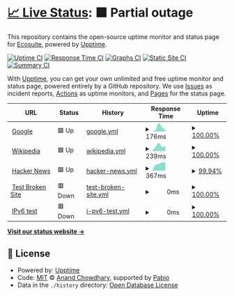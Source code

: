 # [📈 Live Status](https://ecosuite.github.io/upptime): <!--live status--> **🟧 Partial outage**

This repository contains the open-source uptime monitor and status page for [Ecosuite](https://ecosuite.io), powered by [Upptime](https://github.com/upptime/upptime).

[![Uptime CI](https://github.com/ecosuite/upptime/workflows/Uptime%20CI/badge.svg)](https://github.com/ecosuite/upptime/actions?query=workflow%3A%22Uptime+CI%22)
[![Response Time CI](https://github.com/ecosuite/upptime/workflows/Response%20Time%20CI/badge.svg)](https://github.com/ecosuite/upptime/actions?query=workflow%3A%22Response+Time+CI%22)
[![Graphs CI](https://github.com/ecosuite/upptime/workflows/Graphs%20CI/badge.svg)](https://github.com/ecosuite/upptime/actions?query=workflow%3A%22Graphs+CI%22)
[![Static Site CI](https://github.com/ecosuite/upptime/workflows/Static%20Site%20CI/badge.svg)](https://github.com/ecosuite/upptime/actions?query=workflow%3A%22Static+Site+CI%22)
[![Summary CI](https://github.com/ecosuite/upptime/workflows/Summary%20CI/badge.svg)](https://github.com/ecosuite/upptime/actions?query=workflow%3A%22Summary+CI%22)

With [Upptime](https://upptime.js.org), you can get your own unlimited and free uptime monitor and status page, powered entirely by a GitHub repository. We use [Issues](https://github.com/ecosuite/upptime/issues) as incident reports, [Actions](https://github.com/ecosuite/upptime/actions) as uptime monitors, and [Pages](https://ecosuite.github.io/upptime) for the status page.

<!--start: status pages-->
<!-- This summary is generated by Upptime (https://github.com/upptime/upptime) -->
<!-- Do not edit this manually, your changes will be overwritten -->
<!-- prettier-ignore -->
| URL | Status | History | Response Time | Uptime |
| --- | ------ | ------- | ------------- | ------ |
| <img alt="" src="https://icons.duckduckgo.com/ip3/www.google.com.ico" height="13"> [Google](https://www.google.com) | 🟩 Up | [google.yml](https://github.com/ecosuite/upptime/commits/HEAD/history/google.yml) | <details><summary><img alt="Response time graph" src="./graphs/google/response-time-week.png" height="20"> 176ms</summary><br><a href="https://ecosuite.github.io/upptime/history/google"><img alt="Response time 176" src="https://img.shields.io/endpoint?url=https%3A%2F%2Fraw.githubusercontent.com%2Fecosuite%2Fupptime%2FHEAD%2Fapi%2Fgoogle%2Fresponse-time.json"></a><br><a href="https://ecosuite.github.io/upptime/history/google"><img alt="24-hour response time 74" src="https://img.shields.io/endpoint?url=https%3A%2F%2Fraw.githubusercontent.com%2Fecosuite%2Fupptime%2FHEAD%2Fapi%2Fgoogle%2Fresponse-time-day.json"></a><br><a href="https://ecosuite.github.io/upptime/history/google"><img alt="7-day response time 176" src="https://img.shields.io/endpoint?url=https%3A%2F%2Fraw.githubusercontent.com%2Fecosuite%2Fupptime%2FHEAD%2Fapi%2Fgoogle%2Fresponse-time-week.json"></a><br><a href="https://ecosuite.github.io/upptime/history/google"><img alt="30-day response time 176" src="https://img.shields.io/endpoint?url=https%3A%2F%2Fraw.githubusercontent.com%2Fecosuite%2Fupptime%2FHEAD%2Fapi%2Fgoogle%2Fresponse-time-month.json"></a><br><a href="https://ecosuite.github.io/upptime/history/google"><img alt="1-year response time 176" src="https://img.shields.io/endpoint?url=https%3A%2F%2Fraw.githubusercontent.com%2Fecosuite%2Fupptime%2FHEAD%2Fapi%2Fgoogle%2Fresponse-time-year.json"></a></details> | <details><summary><a href="https://ecosuite.github.io/upptime/history/google">100.00%</a></summary><a href="https://ecosuite.github.io/upptime/history/google"><img alt="All-time uptime 100.00%" src="https://img.shields.io/endpoint?url=https%3A%2F%2Fraw.githubusercontent.com%2Fecosuite%2Fupptime%2FHEAD%2Fapi%2Fgoogle%2Fuptime.json"></a><br><a href="https://ecosuite.github.io/upptime/history/google"><img alt="24-hour uptime 100.00%" src="https://img.shields.io/endpoint?url=https%3A%2F%2Fraw.githubusercontent.com%2Fecosuite%2Fupptime%2FHEAD%2Fapi%2Fgoogle%2Fuptime-day.json"></a><br><a href="https://ecosuite.github.io/upptime/history/google"><img alt="7-day uptime 100.00%" src="https://img.shields.io/endpoint?url=https%3A%2F%2Fraw.githubusercontent.com%2Fecosuite%2Fupptime%2FHEAD%2Fapi%2Fgoogle%2Fuptime-week.json"></a><br><a href="https://ecosuite.github.io/upptime/history/google"><img alt="30-day uptime 100.00%" src="https://img.shields.io/endpoint?url=https%3A%2F%2Fraw.githubusercontent.com%2Fecosuite%2Fupptime%2FHEAD%2Fapi%2Fgoogle%2Fuptime-month.json"></a><br><a href="https://ecosuite.github.io/upptime/history/google"><img alt="1-year uptime 100.00%" src="https://img.shields.io/endpoint?url=https%3A%2F%2Fraw.githubusercontent.com%2Fecosuite%2Fupptime%2FHEAD%2Fapi%2Fgoogle%2Fuptime-year.json"></a></details>
| <img alt="" src="https://icons.duckduckgo.com/ip3/en.wikipedia.org.ico" height="13"> [Wikipedia](https://en.wikipedia.org) | 🟩 Up | [wikipedia.yml](https://github.com/ecosuite/upptime/commits/HEAD/history/wikipedia.yml) | <details><summary><img alt="Response time graph" src="./graphs/wikipedia/response-time-week.png" height="20"> 239ms</summary><br><a href="https://ecosuite.github.io/upptime/history/wikipedia"><img alt="Response time 239" src="https://img.shields.io/endpoint?url=https%3A%2F%2Fraw.githubusercontent.com%2Fecosuite%2Fupptime%2FHEAD%2Fapi%2Fwikipedia%2Fresponse-time.json"></a><br><a href="https://ecosuite.github.io/upptime/history/wikipedia"><img alt="24-hour response time 221" src="https://img.shields.io/endpoint?url=https%3A%2F%2Fraw.githubusercontent.com%2Fecosuite%2Fupptime%2FHEAD%2Fapi%2Fwikipedia%2Fresponse-time-day.json"></a><br><a href="https://ecosuite.github.io/upptime/history/wikipedia"><img alt="7-day response time 239" src="https://img.shields.io/endpoint?url=https%3A%2F%2Fraw.githubusercontent.com%2Fecosuite%2Fupptime%2FHEAD%2Fapi%2Fwikipedia%2Fresponse-time-week.json"></a><br><a href="https://ecosuite.github.io/upptime/history/wikipedia"><img alt="30-day response time 239" src="https://img.shields.io/endpoint?url=https%3A%2F%2Fraw.githubusercontent.com%2Fecosuite%2Fupptime%2FHEAD%2Fapi%2Fwikipedia%2Fresponse-time-month.json"></a><br><a href="https://ecosuite.github.io/upptime/history/wikipedia"><img alt="1-year response time 239" src="https://img.shields.io/endpoint?url=https%3A%2F%2Fraw.githubusercontent.com%2Fecosuite%2Fupptime%2FHEAD%2Fapi%2Fwikipedia%2Fresponse-time-year.json"></a></details> | <details><summary><a href="https://ecosuite.github.io/upptime/history/wikipedia">100.00%</a></summary><a href="https://ecosuite.github.io/upptime/history/wikipedia"><img alt="All-time uptime 100.00%" src="https://img.shields.io/endpoint?url=https%3A%2F%2Fraw.githubusercontent.com%2Fecosuite%2Fupptime%2FHEAD%2Fapi%2Fwikipedia%2Fuptime.json"></a><br><a href="https://ecosuite.github.io/upptime/history/wikipedia"><img alt="24-hour uptime 100.00%" src="https://img.shields.io/endpoint?url=https%3A%2F%2Fraw.githubusercontent.com%2Fecosuite%2Fupptime%2FHEAD%2Fapi%2Fwikipedia%2Fuptime-day.json"></a><br><a href="https://ecosuite.github.io/upptime/history/wikipedia"><img alt="7-day uptime 100.00%" src="https://img.shields.io/endpoint?url=https%3A%2F%2Fraw.githubusercontent.com%2Fecosuite%2Fupptime%2FHEAD%2Fapi%2Fwikipedia%2Fuptime-week.json"></a><br><a href="https://ecosuite.github.io/upptime/history/wikipedia"><img alt="30-day uptime 100.00%" src="https://img.shields.io/endpoint?url=https%3A%2F%2Fraw.githubusercontent.com%2Fecosuite%2Fupptime%2FHEAD%2Fapi%2Fwikipedia%2Fuptime-month.json"></a><br><a href="https://ecosuite.github.io/upptime/history/wikipedia"><img alt="1-year uptime 100.00%" src="https://img.shields.io/endpoint?url=https%3A%2F%2Fraw.githubusercontent.com%2Fecosuite%2Fupptime%2FHEAD%2Fapi%2Fwikipedia%2Fuptime-year.json"></a></details>
| <img alt="" src="https://icons.duckduckgo.com/ip3/news.ycombinator.com.ico" height="13"> [Hacker News](https://news.ycombinator.com) | 🟩 Up | [hacker-news.yml](https://github.com/ecosuite/upptime/commits/HEAD/history/hacker-news.yml) | <details><summary><img alt="Response time graph" src="./graphs/hacker-news/response-time-week.png" height="20"> 367ms</summary><br><a href="https://ecosuite.github.io/upptime/history/hacker-news"><img alt="Response time 367" src="https://img.shields.io/endpoint?url=https%3A%2F%2Fraw.githubusercontent.com%2Fecosuite%2Fupptime%2FHEAD%2Fapi%2Fhacker-news%2Fresponse-time.json"></a><br><a href="https://ecosuite.github.io/upptime/history/hacker-news"><img alt="24-hour response time 381" src="https://img.shields.io/endpoint?url=https%3A%2F%2Fraw.githubusercontent.com%2Fecosuite%2Fupptime%2FHEAD%2Fapi%2Fhacker-news%2Fresponse-time-day.json"></a><br><a href="https://ecosuite.github.io/upptime/history/hacker-news"><img alt="7-day response time 367" src="https://img.shields.io/endpoint?url=https%3A%2F%2Fraw.githubusercontent.com%2Fecosuite%2Fupptime%2FHEAD%2Fapi%2Fhacker-news%2Fresponse-time-week.json"></a><br><a href="https://ecosuite.github.io/upptime/history/hacker-news"><img alt="30-day response time 367" src="https://img.shields.io/endpoint?url=https%3A%2F%2Fraw.githubusercontent.com%2Fecosuite%2Fupptime%2FHEAD%2Fapi%2Fhacker-news%2Fresponse-time-month.json"></a><br><a href="https://ecosuite.github.io/upptime/history/hacker-news"><img alt="1-year response time 367" src="https://img.shields.io/endpoint?url=https%3A%2F%2Fraw.githubusercontent.com%2Fecosuite%2Fupptime%2FHEAD%2Fapi%2Fhacker-news%2Fresponse-time-year.json"></a></details> | <details><summary><a href="https://ecosuite.github.io/upptime/history/hacker-news">99.94%</a></summary><a href="https://ecosuite.github.io/upptime/history/hacker-news"><img alt="All-time uptime 100.00%" src="https://img.shields.io/endpoint?url=https%3A%2F%2Fraw.githubusercontent.com%2Fecosuite%2Fupptime%2FHEAD%2Fapi%2Fhacker-news%2Fuptime.json"></a><br><a href="https://ecosuite.github.io/upptime/history/hacker-news"><img alt="24-hour uptime 99.58%" src="https://img.shields.io/endpoint?url=https%3A%2F%2Fraw.githubusercontent.com%2Fecosuite%2Fupptime%2FHEAD%2Fapi%2Fhacker-news%2Fuptime-day.json"></a><br><a href="https://ecosuite.github.io/upptime/history/hacker-news"><img alt="7-day uptime 99.94%" src="https://img.shields.io/endpoint?url=https%3A%2F%2Fraw.githubusercontent.com%2Fecosuite%2Fupptime%2FHEAD%2Fapi%2Fhacker-news%2Fuptime-week.json"></a><br><a href="https://ecosuite.github.io/upptime/history/hacker-news"><img alt="30-day uptime 99.99%" src="https://img.shields.io/endpoint?url=https%3A%2F%2Fraw.githubusercontent.com%2Fecosuite%2Fupptime%2FHEAD%2Fapi%2Fhacker-news%2Fuptime-month.json"></a><br><a href="https://ecosuite.github.io/upptime/history/hacker-news"><img alt="1-year uptime 100.00%" src="https://img.shields.io/endpoint?url=https%3A%2F%2Fraw.githubusercontent.com%2Fecosuite%2Fupptime%2FHEAD%2Fapi%2Fhacker-news%2Fuptime-year.json"></a></details>
| <img alt="" src="https://icons.duckduckgo.com/ip3/thissitedoesnotexist.koj.co.ico" height="13"> [Test Broken Site](https://thissitedoesnotexist.koj.co) | 🟥 Down | [test-broken-site.yml](https://github.com/ecosuite/upptime/commits/HEAD/history/test-broken-site.yml) | <details><summary><img alt="Response time graph" src="./graphs/test-broken-site/response-time-week.png" height="20"> 0ms</summary><br><a href="https://ecosuite.github.io/upptime/history/test-broken-site"><img alt="Response time 0" src="https://img.shields.io/endpoint?url=https%3A%2F%2Fraw.githubusercontent.com%2Fecosuite%2Fupptime%2FHEAD%2Fapi%2Ftest-broken-site%2Fresponse-time.json"></a><br><a href="https://ecosuite.github.io/upptime/history/test-broken-site"><img alt="24-hour response time 0" src="https://img.shields.io/endpoint?url=https%3A%2F%2Fraw.githubusercontent.com%2Fecosuite%2Fupptime%2FHEAD%2Fapi%2Ftest-broken-site%2Fresponse-time-day.json"></a><br><a href="https://ecosuite.github.io/upptime/history/test-broken-site"><img alt="7-day response time 0" src="https://img.shields.io/endpoint?url=https%3A%2F%2Fraw.githubusercontent.com%2Fecosuite%2Fupptime%2FHEAD%2Fapi%2Ftest-broken-site%2Fresponse-time-week.json"></a><br><a href="https://ecosuite.github.io/upptime/history/test-broken-site"><img alt="30-day response time 0" src="https://img.shields.io/endpoint?url=https%3A%2F%2Fraw.githubusercontent.com%2Fecosuite%2Fupptime%2FHEAD%2Fapi%2Ftest-broken-site%2Fresponse-time-month.json"></a><br><a href="https://ecosuite.github.io/upptime/history/test-broken-site"><img alt="1-year response time 0" src="https://img.shields.io/endpoint?url=https%3A%2F%2Fraw.githubusercontent.com%2Fecosuite%2Fupptime%2FHEAD%2Fapi%2Ftest-broken-site%2Fresponse-time-year.json"></a></details> | <details><summary><a href="https://ecosuite.github.io/upptime/history/test-broken-site">100.00%</a></summary><a href="https://ecosuite.github.io/upptime/history/test-broken-site"><img alt="All-time uptime 100.00%" src="https://img.shields.io/endpoint?url=https%3A%2F%2Fraw.githubusercontent.com%2Fecosuite%2Fupptime%2FHEAD%2Fapi%2Ftest-broken-site%2Fuptime.json"></a><br><a href="https://ecosuite.github.io/upptime/history/test-broken-site"><img alt="24-hour uptime 100.00%" src="https://img.shields.io/endpoint?url=https%3A%2F%2Fraw.githubusercontent.com%2Fecosuite%2Fupptime%2FHEAD%2Fapi%2Ftest-broken-site%2Fuptime-day.json"></a><br><a href="https://ecosuite.github.io/upptime/history/test-broken-site"><img alt="7-day uptime 100.00%" src="https://img.shields.io/endpoint?url=https%3A%2F%2Fraw.githubusercontent.com%2Fecosuite%2Fupptime%2FHEAD%2Fapi%2Ftest-broken-site%2Fuptime-week.json"></a><br><a href="https://ecosuite.github.io/upptime/history/test-broken-site"><img alt="30-day uptime 100.00%" src="https://img.shields.io/endpoint?url=https%3A%2F%2Fraw.githubusercontent.com%2Fecosuite%2Fupptime%2FHEAD%2Fapi%2Ftest-broken-site%2Fuptime-month.json"></a><br><a href="https://ecosuite.github.io/upptime/history/test-broken-site"><img alt="1-year uptime 100.00%" src="https://img.shields.io/endpoint?url=https%3A%2F%2Fraw.githubusercontent.com%2Fecosuite%2Fupptime%2FHEAD%2Fapi%2Ftest-broken-site%2Fuptime-year.json"></a></details>
| <img alt="" src="https://icons.duckduckgo.com/ip3/null.ico" height="13"> [IPv6 test](forwardemail.net) | 🟥 Down | [i-pv6-test.yml](https://github.com/ecosuite/upptime/commits/HEAD/history/i-pv6-test.yml) | <details><summary><img alt="Response time graph" src="./graphs/i-pv6-test/response-time-week.png" height="20"> 0ms</summary><br><a href="https://ecosuite.github.io/upptime/history/i-pv6-test"><img alt="Response time 0" src="https://img.shields.io/endpoint?url=https%3A%2F%2Fraw.githubusercontent.com%2Fecosuite%2Fupptime%2FHEAD%2Fapi%2Fi-pv6-test%2Fresponse-time.json"></a><br><a href="https://ecosuite.github.io/upptime/history/i-pv6-test"><img alt="24-hour response time 0" src="https://img.shields.io/endpoint?url=https%3A%2F%2Fraw.githubusercontent.com%2Fecosuite%2Fupptime%2FHEAD%2Fapi%2Fi-pv6-test%2Fresponse-time-day.json"></a><br><a href="https://ecosuite.github.io/upptime/history/i-pv6-test"><img alt="7-day response time 0" src="https://img.shields.io/endpoint?url=https%3A%2F%2Fraw.githubusercontent.com%2Fecosuite%2Fupptime%2FHEAD%2Fapi%2Fi-pv6-test%2Fresponse-time-week.json"></a><br><a href="https://ecosuite.github.io/upptime/history/i-pv6-test"><img alt="30-day response time 0" src="https://img.shields.io/endpoint?url=https%3A%2F%2Fraw.githubusercontent.com%2Fecosuite%2Fupptime%2FHEAD%2Fapi%2Fi-pv6-test%2Fresponse-time-month.json"></a><br><a href="https://ecosuite.github.io/upptime/history/i-pv6-test"><img alt="1-year response time 0" src="https://img.shields.io/endpoint?url=https%3A%2F%2Fraw.githubusercontent.com%2Fecosuite%2Fupptime%2FHEAD%2Fapi%2Fi-pv6-test%2Fresponse-time-year.json"></a></details> | <details><summary><a href="https://ecosuite.github.io/upptime/history/i-pv6-test">100.00%</a></summary><a href="https://ecosuite.github.io/upptime/history/i-pv6-test"><img alt="All-time uptime 100.00%" src="https://img.shields.io/endpoint?url=https%3A%2F%2Fraw.githubusercontent.com%2Fecosuite%2Fupptime%2FHEAD%2Fapi%2Fi-pv6-test%2Fuptime.json"></a><br><a href="https://ecosuite.github.io/upptime/history/i-pv6-test"><img alt="24-hour uptime 100.00%" src="https://img.shields.io/endpoint?url=https%3A%2F%2Fraw.githubusercontent.com%2Fecosuite%2Fupptime%2FHEAD%2Fapi%2Fi-pv6-test%2Fuptime-day.json"></a><br><a href="https://ecosuite.github.io/upptime/history/i-pv6-test"><img alt="7-day uptime 100.00%" src="https://img.shields.io/endpoint?url=https%3A%2F%2Fraw.githubusercontent.com%2Fecosuite%2Fupptime%2FHEAD%2Fapi%2Fi-pv6-test%2Fuptime-week.json"></a><br><a href="https://ecosuite.github.io/upptime/history/i-pv6-test"><img alt="30-day uptime 100.00%" src="https://img.shields.io/endpoint?url=https%3A%2F%2Fraw.githubusercontent.com%2Fecosuite%2Fupptime%2FHEAD%2Fapi%2Fi-pv6-test%2Fuptime-month.json"></a><br><a href="https://ecosuite.github.io/upptime/history/i-pv6-test"><img alt="1-year uptime 100.00%" src="https://img.shields.io/endpoint?url=https%3A%2F%2Fraw.githubusercontent.com%2Fecosuite%2Fupptime%2FHEAD%2Fapi%2Fi-pv6-test%2Fuptime-year.json"></a></details>

<!--end: status pages-->

[**Visit our status website →**](https://ecosuite.github.io/upptime)

## 📄 License

- Powered by: [Upptime](https://github.com/upptime/upptime)
- Code: [MIT](./LICENSE) © [Anand Chowdhary](https://anandchowdhary.com), supported by [Pabio](https://pabio.com)
- Data in the `./history` directory: [Open Database License](https://opendatacommons.org/licenses/odbl/1-0/)
